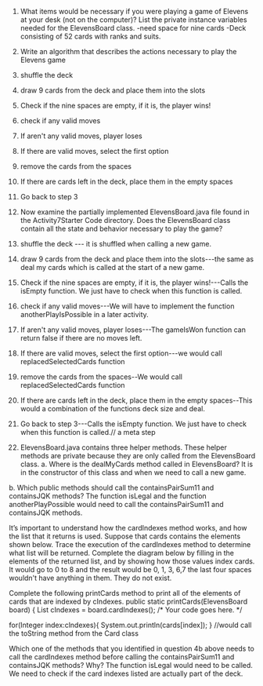 1. What items would be necessary if you were playing a game of Elevens at your desk (not on the computer)? List the private instance  variables needed for the ElevensBoard class.
-need space for nine cards
-Deck consisting of 52 cards with ranks and suits.

2. Write an algorithm that describes the actions necessary to play the Elevens game
1. shuffle the deck 
2. draw 9 cards from the deck and place them into the slots
3. Check if the nine spaces are empty, if it is, the player wins!
4. check if any valid moves
5. If aren't any valid moves, player loses
6. If there are valid moves, select the first option
7. remove the cards from the spaces
8. If there are cards left in the deck, place them in the empty spaces
9. Go back to step 3

3. Now examine the partially implemented ElevensBoard.java file found in the Activity7Starter Code directory. Does the ElevensBoard class contain all the state and behavior
necessary to play the game?
1. shuffle the deck --- it is shuffled when calling a new game. 
2. draw 9 cards from the deck and place them into the slots---the same as deal my cards which is called at the start of a new game. 
3. Check if the nine spaces are empty, if it is, the player wins!---Calls the isEmpty function. We just have to check when this function is called. 
4. check if any valid moves---We will have to implement the function anotherPlayIsPossible in a later activity. 
5. If aren't any valid moves, player loses---The gameIsWon function can return false if there are no moves left. 
6. If there are valid moves, select the first option---we would call replacedSelectedCards function
7. remove the cards from the spaces--We would call replacedSelectedCards function
8. If there are cards left in the deck, place them in the empty spaces--This would a combination of the functions deck size and deal. 
9. Go back to step 3---Calls the isEmpty function. We just have to check when this function is called.// a meta step

4. ElevensBoard.java contains three helper methods. These helper methods are private
because they are only called from the ElevensBoard class.
a. Where is the dealMyCards method called in ElevensBoard?
It is in the constructor of this class and when we need to call a new game. 

b. Which public methods should call the containsPairSum11 and containsJQK methods?
The function isLegal and the function anotherPlayPossible would need to call the containsPairSum11 and containsJQK methods. 

It’s important to understand how the cardIndexes method works, and how the list that it
returns is used. Suppose that cards contains the elements shown below. Trace the execution
of the cardIndexes method to determine what list will be returned. Complete the diagram
below by filling in the elements of the returned list, and by showing how those values index
cards.
It would go to 0 to 8 and the result would be 
0, 1, 3, 6,7 
the last four spaces wouldn't have anything in them. They do not exist. 

Complete the following printCards method to print all of the elements of cards that are
indexed by cIndexes.
public static printCards(ElevensBoard board) {
 List<Integer> cIndexes = board.cardIndexes();
 /* Your code goes here. */

 for(Integer index:clndexes){
     System.out.println(cards[index]); 
 }
 //would call the toString method from the Card class

Which one of the methods that you identified in question 4b above needs to call the
cardIndexes method before calling the containsPairSum11 and containsJQK
methods? Why?
The function isLegal would need to be called. We need to check if the card indexes listed are actually part of the deck. 
